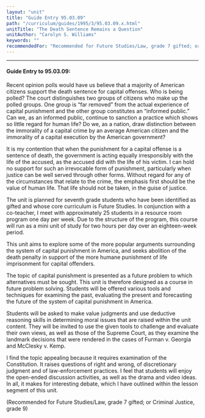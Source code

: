 ```yaml
---
layout: "unit"
title: "Guide Entry 95.03.09"
path: "/curriculum/guides/1995/3/95.03.09.x.html"
unitTitle: "The Death Sentence Remains a Question"
unitAuthor: "Carolyn S. Williams"
keywords: ""
recommendedFor: "Recommended for Future Studies/Law, grade 7 gifted; or Criminal Justice, grade 9"
---
```

<body>
<hr/>
<h4>
Guide Entry to 95.03.09:
</h4>
Recent opinion polls would have us believe that a majority of American citizens support the death sentence for capital offenses. Who is being polled? The court distinguishes two groups of citizens who make up the polled groups. One group is “far removed” from the actual experience of capital punishment and the other group constitutes an “informed public.” Can we, as an informed public, continue to sanction a practice which shows so little regard for human life? Do we, as a nation, draw distinction between the immorality of a capital crime by an average American citizen and the immorality of a capital execution by the American government?
<p>
It is my contention that when the punishment for a capital offense is a sentence of death, the government is acting equally irresponsibly with the life of the accused, as the accused did with the life of his victim. I can hold no support for such an irrevocable form of punishment, particularly when justice can be well served through other forms. Without regard for any of the circumstances that relate to the crime, the emphasis first should be the value of human life. That life should not be taken, in the guise of justice.
</p>
<p>
The unit is planned for seventh grade students who have been identified as gifted and whose core curriculum is Future Studies. In conjunction with a co-teacher, I meet with approximately 25 students in a resource room program one day per week. Due to the structure of the program, this course will run as a mini unit of study for two hours per day over an eighteen-week period.
</p>
<p>
This unit aims to explore some of the more popular arguments surrounding the system of capital punishment in America, and seeks abolition of the death penalty in support of the more humane punishment of life imprisonment for capital offenders.
</p>
<p>
The topic of capital punishment is presented as a future problem to which alternatives must be sought. This unit is therefore designed as a course in future problem solving. Students will be offered various tools and techniques for examining the past, evaluating the present and forecasting the future of the system of capital punishment in America.
</p>
<p>
Students will be asked to make value judgments and use deductive reasoning skills in determining moral issues that are raised within the unit content. They will be invited to use the given tools to challenge and evaluate their own views, as well as those of the Supreme Court, as they examine the landmark decisions that were rendered in the cases of Furman v. Georgia and McClesky v. Kemp.
</p>
<p>
I find the topic appealing because it requires examination of the Constitution. It raises questions of right and wrong, of discretionary judgment and of law-enforcement practices. I feel that students will enjoy the open-ended discussion activities, as well as the drama and video ideas. In all, it makes for interesting debate, which I have outlined within the lesson segment of this unit.
</p>
<p>
(Recommended for Future Studies/Law, grade 7 gifted; or Criminal Justice, grade 9)
</p>
</body>